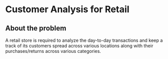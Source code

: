 # Customer Analysis for Retail

## About the problem
A retail store is required to analyze the day-to-day transactions and keep a track of its customers spread across various locations along with their purchases/returns across various categories.
